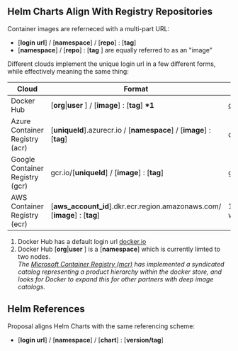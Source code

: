 ## Helm Charts Align With Registry Repositories
Container images are referneced with a multi-part URL:

- [**login url**] / [**namespace**] / [**repo**] : [**tag**]
- [**namespace**] / [**repo**] : [**tag** ] are equally referred to as an "image"

Different clouds implement the unique login url in a few different forms, while effectively meaning the same thing:

| Cloud | Format | eg: image |
|-----|-----|-----|
| Docker Hub | [**org**\|**user** ] / [**image**] : [**tag**] **\*1**| [contoso/marketing-fall2018-web:aab1]() |
| Azure Container Registry (acr) | [**uniqueId**].azurecr.io / [**namespace**] / [**image**] : [**tag**] | contoso.azurecr.io/marketing/fall2018/web:aab1 |
| Google Container Registry (gcr) | gcr.io/[**uniqueId**] / [**image**] : [**tag**] | gcr.io/marketing/fall2018-web:aab1 |
| AWS Container Registry (ecr) | [**aws_account_id**].dkr.ecr.region.amazonaws.com/ [**image**] : [**tag**] | 123abc456def.dkr.ecr.region.amazonaws.com/marketing/fall2018-web:aab1 |

1. Docker Hub has a default login url [docker.io]()
1. Docker Hub [**org**\|**user** ] is a [**namespace**] which is currently limted to two nodes.  
  *The [Microsoft Container Registry (mcr)](mcr.microsoft.com) has implemented a syndicated catalog representing a product hierarchy within the docker store, and looks for Docker to expand this for other partners with deep image catalogs.*

## Helm References

Proposal aligns Helm Charts with the same referencing scheme:
- [**login url**] / [**namespace**] / [**chart**] : [**version/tag**]
